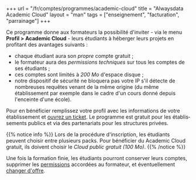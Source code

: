 +++
url = "/fr/comptes/programmes/academic-cloud"
title = "Alwaysdata Academic Cloud"
layout = "man"
tags = ["enseignement", "facturation", "parrainage"]
+++

Ce programme donne aux formateurs la possibilité d'inviter - via le menu **Profil > Academic Cloud** - leurs étudiants à héberger leurs projets en profitant des avantages suivants :

- chaque étudiant aura son _propre_ compte gratuit ;
- le formateur aura des _permissions techniques_ sur tous les comptes de ses étudiants ;
- ces comptes sont limités à _200 Mo_ d'espace disque ;
- notre dispositif de sécurité ne bloquera pas votre IP s'il détecte de nombreuses requêtes venant de la même origine (du même établissement par exemple dans le cadre d'un cours donné depuis l'enceinte d'une école).

Pour en bénéficier remplissez votre profil avec les informations de votre établissement et [ouvrez un ticket](https://admin.alwaysdata.com/support/add/). Le programme est gratuit pour les éta­blis­se­ments publics et via des partenariats pour les structures privées.

{{% notice info %}}
Lors de la procédure d'inscription, les étudiants peuvent choisir entre plusieurs packs. Pour bénéficier du Academic Cloud gratuit, ils doivent choisir le *Cloud public gratuit (100 Mo)*.
{{% /notice %}}

Une fois la formation finie, les étudiants pourront conserver leurs comptes, supprimer les [permissions](accounts/permissions) accordées au formateur, et éventuellement [changer d'offre](accounts/billing/upgrade-your-plan).
